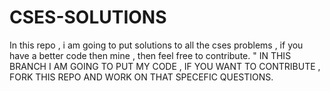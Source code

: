# CSES-SOLUTIONS
In this repo , i am going to put solutions to all the cses problems , if you have a better code then mine , then feel free to contribute.
" IN THIS BRANCH I AM GOING TO PUT MY CODE , IF YOU WANT TO CONTRIBUTE , FORK THIS REPO AND WORK ON THAT SPECEFIC QUESTIONS.
